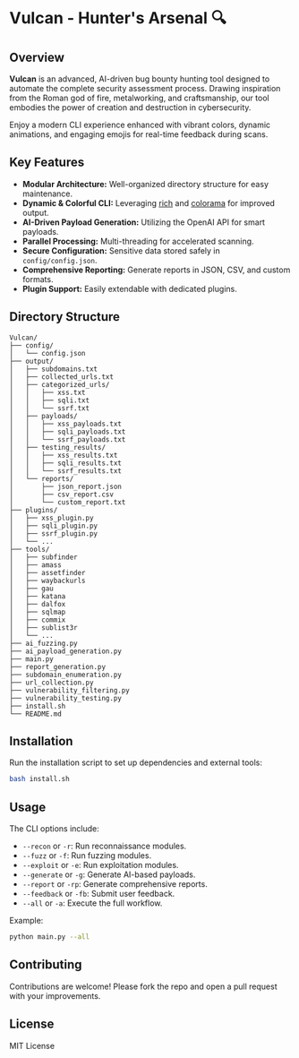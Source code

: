 # Vulcan - Hunter's Arsenal 🔍

## Overview

**Vulcan** is an advanced, AI-driven bug bounty hunting tool designed to automate the complete security assessment process. Drawing inspiration from the Roman god of fire, metalworking, and craftsmanship, our tool embodies the power of creation and destruction in cybersecurity.

Enjoy a modern CLI experience enhanced with vibrant colors, dynamic animations, and engaging emojis for real-time feedback during scans.

## Key Features

- **Modular Architecture:** Well-organized directory structure for easy maintenance.
- **Dynamic & Colorful CLI:** Leveraging [rich](https://github.com/willmcgugan/rich) and [colorama](https://github.com/tartley/colorama) for improved output.
- **AI-Driven Payload Generation:** Utilizing the OpenAI API for smart payloads.
- **Parallel Processing:** Multi-threading for accelerated scanning.
- **Secure Configuration:** Sensitive data stored safely in `config/config.json`.
- **Comprehensive Reporting:** Generate reports in JSON, CSV, and custom formats.
- **Plugin Support:** Easily extendable with dedicated plugins.

## Directory Structure

```
Vulcan/
├── config/
│   └── config.json
├── output/
│   ├── subdomains.txt
│   ├── collected_urls.txt
│   ├── categorized_urls/
│   │   ├── xss.txt
│   │   ├── sqli.txt
│   │   └── ssrf.txt
│   ├── payloads/
│   │   ├── xss_payloads.txt
│   │   ├── sqli_payloads.txt
│   │   └── ssrf_payloads.txt
│   ├── testing_results/
│   │   ├── xss_results.txt
│   │   ├── sqli_results.txt
│   │   └── ssrf_results.txt
│   └── reports/
│       ├── json_report.json
│       ├── csv_report.csv
│       └── custom_report.txt
├── plugins/
│   ├── xss_plugin.py
│   ├── sqli_plugin.py
│   ├── ssrf_plugin.py
│   └── ...
├── tools/
│   ├── subfinder
│   ├── amass
│   ├── assetfinder
│   ├── waybackurls
│   ├── gau
│   ├── katana
│   ├── dalfox
│   ├── sqlmap
│   ├── commix
│   ├── sublist3r
│   └── ...
├── ai_fuzzing.py
├── ai_payload_generation.py
├── main.py
├── report_generation.py
├── subdomain_enumeration.py
├── url_collection.py
├── vulnerability_filtering.py
├── vulnerability_testing.py
├── install.sh
└── README.md
```

## Installation

Run the installation script to set up dependencies and external tools:

```bash
bash install.sh
```

## Usage

The CLI options include:

- `--recon` or `-r`: Run reconnaissance modules.
- `--fuzz` or `-f`: Run fuzzing modules.
- `--exploit` or `-e`: Run exploitation modules.
- `--generate` or `-g`: Generate AI-based payloads.
- `--report` or `-rp`: Generate comprehensive reports.
- `--feedback` or `-fb`: Submit user feedback.
- `--all` or `-a`: Execute the full workflow.

Example:

```bash
python main.py --all
```

## Contributing

Contributions are welcome! Please fork the repo and open a pull request with your improvements.

## License

MIT License